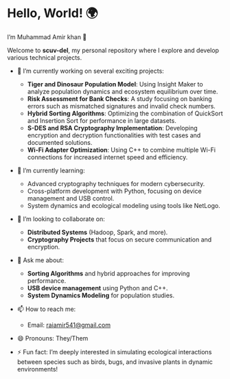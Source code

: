 # Hello, World! 🌍

I’m Muhammad Amir khan 👋

Welcome to **scuv-del**, my personal repository where I explore and develop various technical projects.

- 🔭 I’m currently working on several exciting projects:
  - **Tiger and Dinosaur Population Model**: Using Insight Maker to analyze population dynamics and ecosystem equilibrium over time.
  - **Risk Assessment for Bank Checks**: A study focusing on banking errors such as mismatched signatures and invalid check numbers.
  - **Hybrid Sorting Algorithms**: Optimizing the combination of QuickSort and Insertion Sort for performance in large datasets.
  - **S-DES and RSA Cryptography Implementation**: Developing encryption and decryption functionalities with test cases and documented solutions.
  - **Wi-Fi Adapter Optimization**: Using C++ to combine multiple Wi-Fi connections for increased internet speed and efficiency.

- 🌱 I’m currently learning:
  - Advanced cryptography techniques for modern cybersecurity.
  - Cross-platform development with Python, focusing on device management and USB control.
  - System dynamics and ecological modeling using tools like NetLogo.

- 👯 I’m looking to collaborate on:
  - **Distributed Systems** (Hadoop, Spark, and more).
  - **Cryptography Projects** that focus on secure communication and encryption.

- 💬 Ask me about:
  - **Sorting Algorithms** and hybrid approaches for improving performance.
  - **USB device management** using Python and C++.
  - **System Dynamics Modeling** for population studies.

- 📫 How to reach me:
  - Email: raiamir541@gmail.com

- 😄 Pronouns: They/Them

- ⚡ Fun fact: I’m deeply interested in simulating ecological interactions between species such as birds, bugs, and invasive plants in dynamic environments!

